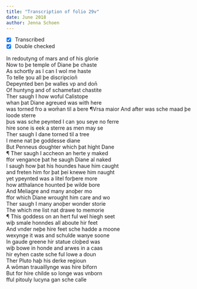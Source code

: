 ```yaml
---
title: "Transcription of folio 29v"
date: June 2018
author: Jenna Schoen
---
```

- [X] Transcribed
- [x] Double checked

In redoutyng of mars and of his glorie  
Now to þe temple of Diane þe chaste  
As schortly as I can I wol me haste  
To telle ȝou all þe discripcion̄  
Depeynted ben þe walles vp and don̄  
Of huntyng and of schamefast chastite  
Ther saugh I how woful Calistope  
whan þat Diane agreued was with here  
was torned fro a wom̄an til a bere  ¶Vrsa maior
And after was sche maad þe loode sterre  
þus was sche peynted I can ȝou seye no ferre  
hire sone is eek a sterre as men may se  
Ther saugh I dane torned til a tree  
I mene nat þe goddesse diane  
But Penneus doughter which þat hight Dane  
¶ Ther saugh I accheon an herte y maked  
ffor vengance þat he saugh Diane al naked  
I saugh how þat his houndes haue him caught  
and freten him for þat þei knewe him naught  
yet ypeynted was a litel forþere more  
how atthalance hounted þe wilde bore  
And Meliagre and many anoþer mo  
ffor which Diane wrought him care and wo  
Ther saugh I many anoþer wonder storie  
The which me list nat drawe to memorie  
¶ This goddess on an hert ful wel hiegh seet  
wiþ smale honndes all aboute hir feet  
And vnder neþe hire feet sche hadde a moone  
wexynge it was and schulde wanye soone  
In gaude greene hir statue cloþed was  
wiþ bowe in honde and arwes in a caas  
hir eyhen caste sche ful lowe a doun  
Ther Pluto haþ his derke regioun  
A wōman trauaillynge was hire biforn  
But for hire childe so longe was vnborn  
fful pitouly lucyna gan sche calle  
